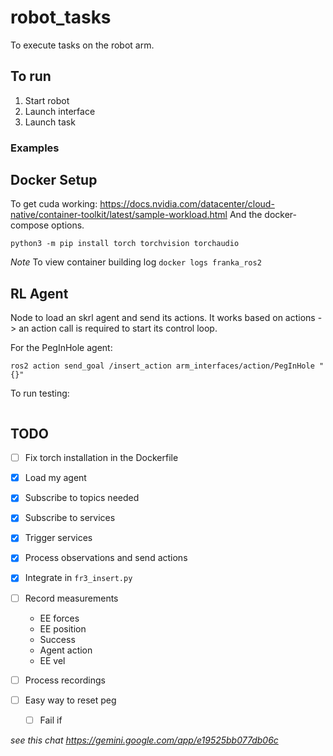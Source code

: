 # robot_tasks
To execute tasks on the robot arm.

## To run
1. Start robot
2. Launch interface
3. Launch task

### Examples

## Docker Setup
To get cuda working: https://docs.nvidia.com/datacenter/cloud-native/container-toolkit/latest/sample-workload.html
And the docker-compose options.

```
python3 -m pip install torch torchvision torchaudio
```

*Note*
To view container building log `docker logs franka_ros2`

## RL Agent
Node to load an skrl agent and send its actions.
It works based on actions -> an action call is required to start its control loop.

For the PegInHole agent:
```
ros2 action send_goal /insert_action arm_interfaces/action/PegInHole "{}"
```

To run testing:
```

```

## TODO
- [ ] Fix torch installation in the Dockerfile

- [x] Load my agent
- [x] Subscribe to topics needed
- [x] Subscribe to services
- [x] Trigger services
- [x] Process observations and send actions
- [x] Integrate in `fr3_insert.py`

- [ ] Record measurements
    - EE forces
    - EE position
    - Success
    - Agent action
    - EE vel 
- [ ] Process recordings
- [ ] Easy way to reset peg
    - [ ] Fail if  


*see this chat https://gemini.google.com/app/e19525bb077db06c*